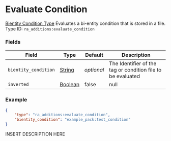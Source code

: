 # Evaluate Condition
[Bientity Condition Type](../bientity_condition_types.md)
Evaluates a bi-entity condition that is stored in a file.
Type ID: `ra_additions:evaluate_condition`
### Fields
Field | Type | Default | Description
------|------|---------|-------------
`bientity_condition` | [String](../data_types/string.md) | _optional_ | The Identifier of the tag or condition file to be evaluated
`inverted` | [Boolean](../data_types/boolean.md) | false | null

### Example
```json
{
    "type": "ra_additions:evaluate_condition",
    "bientity_condition": "example_pack:test_condition"
}```
INSERT DESCRIPTION HERE
